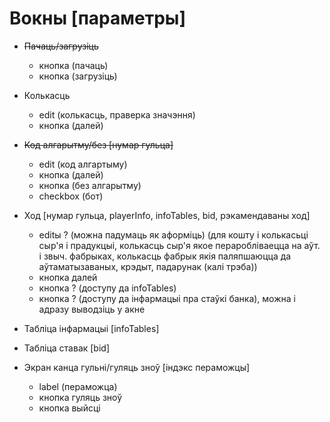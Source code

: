 # Вокны [параметры]
- <del> Пачаць/загрузіць </del>
  - кнопка (пачаць)
  - кнопка (загрузіць)
- Колькасць
  - edit (колькасць, праверка значэння)
  - кнопка (далей)
- <del> Код алгарытму/без [нумар гульца] </del>
  - edit (код алгартыму)
  - кнопка (далей)
  - кнопка (без алгарытму)
  - checkbox (бот)
- Ход [нумар гульца, playerInfo, infoTables, bid, рэкамендаваны ход]
  - editы ? (можна падумаць як аформіць) (для кошту і колькасьці сыр'я і прадукцыі, колькасць сыр'я якое пераробліваецца на аўт. і звыч. фабрыках, колькасць фабрык якія паляпшаюцца да аўтаматызаваных, крэдыт, падарунак (калі трэба))
  - кнопка далей
  - кнопка ? (доступу да infoTables)
  - кнопка ? (доступу да інфармацыі пра стаўкі банка), можна і адразу выводзіць у акне
- Табліца інфармацыі [infoTables]
- Табліца ставак [bid]

- Экран канца гульні/гуляць зноў [індэкс пераможцы]
  - label (пераможца)
  - кнопка гуляць зноў
  - кнопка выйсці

